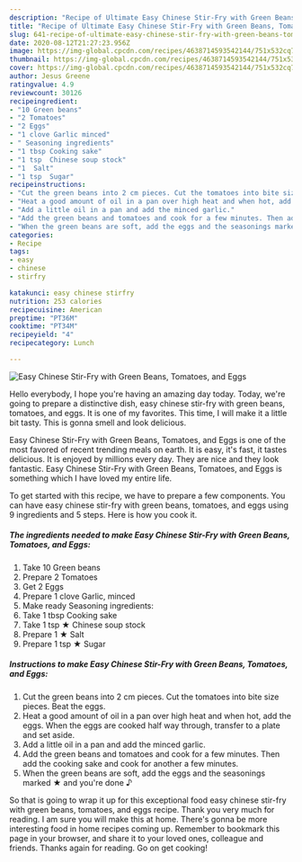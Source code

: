 ```yaml
---
description: "Recipe of Ultimate Easy Chinese Stir-Fry with Green Beans, Tomatoes, and Eggs"
title: "Recipe of Ultimate Easy Chinese Stir-Fry with Green Beans, Tomatoes, and Eggs"
slug: 641-recipe-of-ultimate-easy-chinese-stir-fry-with-green-beans-tomatoes-and-eggs
date: 2020-08-12T21:27:23.956Z
image: https://img-global.cpcdn.com/recipes/4638714593542144/751x532cq70/easy-chinese-stir-fry-with-green-beans-tomatoes-and-eggs-recipe-main-photo.jpg
thumbnail: https://img-global.cpcdn.com/recipes/4638714593542144/751x532cq70/easy-chinese-stir-fry-with-green-beans-tomatoes-and-eggs-recipe-main-photo.jpg
cover: https://img-global.cpcdn.com/recipes/4638714593542144/751x532cq70/easy-chinese-stir-fry-with-green-beans-tomatoes-and-eggs-recipe-main-photo.jpg
author: Jesus Greene
ratingvalue: 4.9
reviewcount: 30126
recipeingredient:
- "10 Green beans"
- "2 Tomatoes"
- "2 Eggs"
- "1 clove Garlic minced"
- " Seasoning ingredients"
- "1 tbsp Cooking sake"
- "1 tsp  Chinese soup stock"
- "1  Salt"
- "1 tsp  Sugar"
recipeinstructions:
- "Cut the green beans into 2 cm pieces. Cut the tomatoes into bite size pieces. Beat the eggs."
- "Heat a good amount of oil in a pan over high heat and when hot, add the eggs. When the eggs are cooked half way through, transfer to a plate and set aside."
- "Add a little oil in a pan and add the minced garlic."
- "Add the green beans and tomatoes and cook for a few minutes. Then add the cooking sake and cook for another a few minutes."
- "When the green beans are soft, add the eggs and the seasonings marked ★ and you&#39;re done ♪"
categories:
- Recipe
tags:
- easy
- chinese
- stirfry

katakunci: easy chinese stirfry 
nutrition: 253 calories
recipecuisine: American
preptime: "PT36M"
cooktime: "PT34M"
recipeyield: "4"
recipecategory: Lunch

---
```



![Easy Chinese Stir-Fry with Green Beans, Tomatoes, and Eggs](https://img-global.cpcdn.com/recipes/4638714593542144/751x532cq70/easy-chinese-stir-fry-with-green-beans-tomatoes-and-eggs-recipe-main-photo.jpg)

Hello everybody, I hope you're having an amazing day today. Today, we're going to prepare a distinctive dish, easy chinese stir-fry with green beans, tomatoes, and eggs. It is one of my favorites. This time, I will make it a little bit tasty. This is gonna smell and look delicious.



Easy Chinese Stir-Fry with Green Beans, Tomatoes, and Eggs is one of the most favored of recent trending meals on earth. It is easy, it's fast, it tastes delicious. It is enjoyed by millions every day. They are nice and they look fantastic. Easy Chinese Stir-Fry with Green Beans, Tomatoes, and Eggs is something which I have loved my entire life.


To get started with this recipe, we have to prepare a few components. You can have easy chinese stir-fry with green beans, tomatoes, and eggs using 9 ingredients and 5 steps. Here is how you cook it.

<!--inarticleads1-->

##### The ingredients needed to make Easy Chinese Stir-Fry with Green Beans, Tomatoes, and Eggs:

1. Take 10 Green beans
1. Prepare 2 Tomatoes
1. Get 2 Eggs
1. Prepare 1 clove Garlic, minced
1. Make ready  Seasoning ingredients:
1. Take 1 tbsp Cooking sake
1. Take 1 tsp ★ Chinese soup stock
1. Prepare 1 ★ Salt
1. Prepare 1 tsp ★ Sugar




<!--inarticleads2-->

##### Instructions to make Easy Chinese Stir-Fry with Green Beans, Tomatoes, and Eggs:

1. Cut the green beans into 2 cm pieces. Cut the tomatoes into bite size pieces. Beat the eggs.
1. Heat a good amount of oil in a pan over high heat and when hot, add the eggs. When the eggs are cooked half way through, transfer to a plate and set aside.
1. Add a little oil in a pan and add the minced garlic.
1. Add the green beans and tomatoes and cook for a few minutes. Then add the cooking sake and cook for another a few minutes.
1. When the green beans are soft, add the eggs and the seasonings marked ★ and you&#39;re done ♪




So that is going to wrap it up for this exceptional food easy chinese stir-fry with green beans, tomatoes, and eggs recipe. Thank you very much for reading. I am sure you will make this at home. There's gonna be more interesting food in home recipes coming up. Remember to bookmark this page in your browser, and share it to your loved ones, colleague and friends. Thanks again for reading. Go on get cooking!
